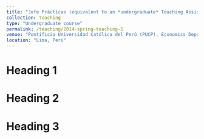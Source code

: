 ```yaml
---
title: "Jefe Prácticas (equivalent to an *undergraduate* Teaching Assistant)"
collection: teaching
type: "Undergraduate course"
permalink: /teaching/2014-spring-teaching-1
venue: "Pontificia Universidad Católica del Perú (PUCP), Economics Department"
location: "Lima, Perú"
---
```


Heading 1
======

Heading 2
======

Heading 3
======
